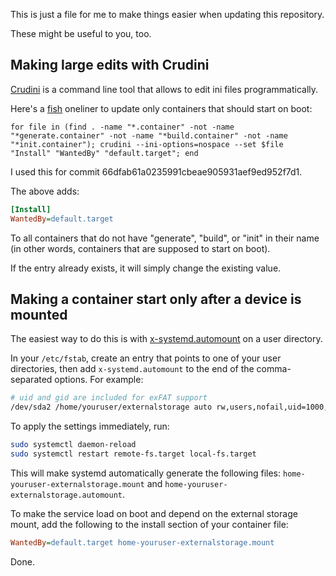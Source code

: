 This is just a file for me to make things easier when updating this repository.

These might be useful to you, too.

## Making large edits with Crudini

[Crudini](https://github.com/pixelb/crudini) is a command line tool that allows to edit ini files programmatically.

Here's a [fish](https://fishshell.com/) oneliner to update only containers that should start on boot:

```fish
for file in (find . -name "*.container" -not -name "*generate.container" -not -name "*build.container" -not -name "*init.container"); crudini --ini-options=nospace --set $file "Install" "WantedBy" "default.target"; end
```

I used this for commit 66dfab61a0235991cbeae905931aef9ed952f7d1.

The above adds:

```ini
[Install]
WantedBy=default.target
```

To all containers that do not have "generate", "build", or "init" in their name (in other words, containers that are supposed to start on boot).

If the entry already exists, it will simply change the existing value.

## Making a container start only after a device is mounted

The easiest way to do this is with
[x-systemd.automount](https://www.freedesktop.org/software/systemd/man/latest/systemd.mount.html#fstab) on a user directory.

In your `/etc/fstab`, create an entry that points to one of your user directories,
then add `x-systemd.automount` to the end of the comma-separated options. For example:

```bash
# uid and gid are included for exFAT support
/dev/sda2 /home/youruser/externalstorage auto rw,users,nofail,uid=1000,gid=1000,x-systemd.automount 0 0
```

To apply the settings immediately, run:

```bash
sudo systemctl daemon-reload
sudo systemctl restart remote-fs.target local-fs.target
```

This will make systemd automatically generate the following files: `home-youruser-externalstorage.mount` and `home-youruser-externalstorage.automount`.

To make the service load on boot and depend on the external storage mount,
add the following to the install section of your container file:

```ini
WantedBy=default.target home-youruser-externalstorage.mount
```

Done.
